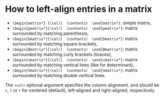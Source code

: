 # How to left-align entries in a matrix
- `\begin{matrix*} [〈col〉] 〈contents〉 \end{matrix*}`: simple matrix,
- `\begin{pmatrix*}[〈col〉] 〈contents〉 \end{pmatrix*}`: matrix surrounded by matching parenthesis,
- `\begin{bmatrix*}[〈col〉] 〈contents〉 \end{bmatrix*}`: matrix surrounded by matching square brackets,
- `\begin{Bmatrix*}[〈col〉] 〈contents〉 \end{Bmatrix*}`: matrix surrounded by matching curly brackets (braces),
- `\begin{vmatrix*}[〈col〉] 〈contents〉 \end{vmatrix*}`: matrix surrounded by matching vertical lines (like for determinant),
- `\begin{Vmatrix*}[〈col〉] 〈contents〉 \end{Vmatrix*}`: matrix surrounded by matching double vertical lines.

The `<col>` optional argument specifies the column alignment, and should be `c`, `l` or `r` for centered (default), left-aligned and right-aligned, respectively.
